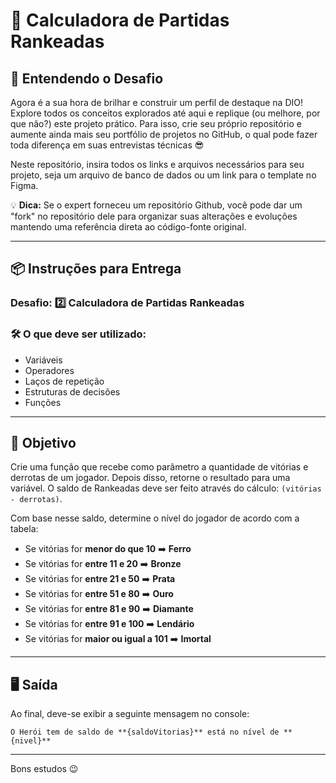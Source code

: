 # 🧠 Calculadora de Partidas Rankeadas

## 🚀 Entendendo o Desafio

Agora é a sua hora de brilhar e construir um perfil de destaque na DIO! Explore todos os conceitos explorados até aqui e replique (ou melhore, por que não?) este projeto prático. Para isso, crie seu próprio repositório e aumente ainda mais seu portfólio de projetos no GitHub, o qual pode fazer toda diferença em suas entrevistas técnicas 😎

Neste repositório, insira todos os links e arquivos necessários para seu projeto, seja um arquivo de banco de dados ou um link para o template no Figma.

💡 **Dica:** Se o expert forneceu um repositório Github, você pode dar um "fork" no repositório dele para organizar suas alterações e evoluções mantendo uma referência direta ao código-fonte original.

---

## 📦 Instruções para Entrega

### Desafio: 2️⃣ Calculadora de Partidas Rankeadas

### 🛠️ O que deve ser utilizado:

- Variáveis
- Operadores
- Laços de repetição
- Estruturas de decisões
- Funções

---

## 🎯 Objetivo

Crie uma função que recebe como parâmetro a quantidade de vitórias e derrotas de um jogador. Depois disso, retorne o resultado para uma variável. O saldo de Rankeadas deve ser feito através do cálculo: `(vitórias - derrotas)`.

Com base nesse saldo, determine o nível do jogador de acordo com a tabela:

- Se vitórias for **menor do que 10** ➡️ **Ferro**
- Se vitórias for **entre 11 e 20** ➡️ **Bronze**
- Se vitórias for **entre 21 e 50** ➡️ **Prata**
- Se vitórias for **entre 51 e 80** ➡️ **Ouro**
- Se vitórias for **entre 81 e 90** ➡️ **Diamante**
- Se vitórias for **entre 91 e 100** ➡️ **Lendário**
- Se vitórias for **maior ou igual a 101** ➡️ **Imortal**

---

## 🖥️ Saída

Ao final, deve-se exibir a seguinte mensagem no console:

```
O Herói tem de saldo de **{saldoVitorias}** está no nível de **{nivel}**
```

---

Bons estudos 😉